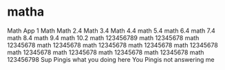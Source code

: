 # matha
Math App 1
Math
Math 2.4
Math 3.4
Math 4.4
math 5.4
math 6.4
math 7.4
math 8.4
math 9.4
math 10.2
math 123456789
math 12345678
math 12345678
math 12345678
math 12345678
math 12345678
math 12345678
math 12345678
math 12345678
math 12345678
math 12345678
math 123456798
Sup Pingis what you doing here
You Pingis not answering me 
